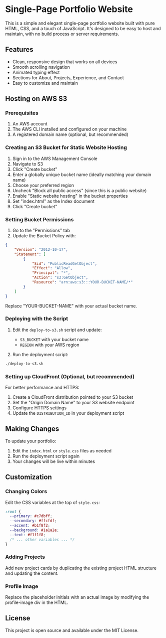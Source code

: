 # Single-Page Portfolio Website

This is a simple and elegant single-page portfolio website built with pure HTML, CSS, and a touch of JavaScript. It's designed to be easy to host and maintain, with no build process or server requirements.

## Features

- Clean, responsive design that works on all devices
- Smooth scrolling navigation
- Animated typing effect
- Sections for About, Projects, Experience, and Contact
- Easy to customize and maintain

## Hosting on AWS S3

### Prerequisites

1. An AWS account
2. The AWS CLI installed and configured on your machine
3. A registered domain name (optional, but recommended)

### Creating an S3 Bucket for Static Website Hosting

1. Sign in to the AWS Management Console
2. Navigate to S3
3. Click "Create bucket"
4. Enter a globally unique bucket name (ideally matching your domain name)
5. Choose your preferred region
6. Uncheck "Block all public access" (since this is a public website)
7. Enable "Static website hosting" in the bucket properties
8. Set "index.html" as the Index document
9. Click "Create bucket"

### Setting Bucket Permissions

1. Go to the "Permissions" tab
2. Update the Bucket Policy with:

```json
{
    "Version": "2012-10-17",
    "Statement": [
        {
            "Sid": "PublicReadGetObject",
            "Effect": "Allow",
            "Principal": "*",
            "Action": "s3:GetObject",
            "Resource": "arn:aws:s3:::YOUR-BUCKET-NAME/*"
        }
    ]
}
```

Replace "YOUR-BUCKET-NAME" with your actual bucket name.

### Deploying with the Script

1. Edit the `deploy-to-s3.sh` script and update:
   - `S3_BUCKET` with your bucket name
   - `REGION` with your AWS region

2. Run the deployment script:
```bash
./deploy-to-s3.sh
```

### Setting up CloudFront (Optional, but recommended)

For better performance and HTTPS:

1. Create a CloudFront distribution pointed to your S3 bucket
2. Set the "Origin Domain Name" to your S3 website endpoint
3. Configure HTTPS settings
4. Update the `DISTRIBUTION_ID` in your deployment script

## Making Changes

To update your portfolio:

1. Edit the `index.html` or `style.css` files as needed
2. Run the deployment script again
3. Your changes will be live within minutes

## Customization

### Changing Colors

Edit the CSS variables at the top of `style.css`:

```css
:root {
  --primary: #c7dbff;
  --secondary: #ffcfdf;
  --accent: #b1f8f2;
  --background: #1a1a2e;
  --text: #f1f1f8;
  /* ... other variables ... */
}
```

### Adding Projects

Add new project cards by duplicating the existing project HTML structure and updating the content.

### Profile Image

Replace the placeholder initials with an actual image by modifying the profile-image div in the HTML.

## License

This project is open source and available under the MIT License. 